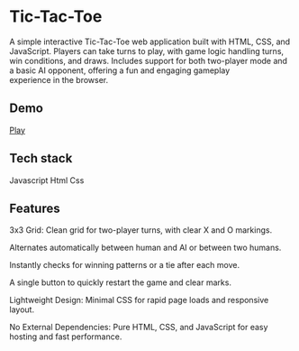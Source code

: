 # Tic-Tac-Toe
A simple interactive Tic-Tac-Toe web application built with HTML, CSS, and JavaScript. Players can take turns to play, with game logic handling turns, win conditions, and draws. Includes support for both two-player mode and a basic AI opponent, offering a fun and engaging gameplay experience in the browser.

## Demo
[Play](https://kalpana-15-27.github.io/Tic-Tac-Toe/)

## Tech stack 
Javascript
Html
Css

## Features
3x3 Grid: Clean grid for two-player turns, with clear X and O markings.

Alternates automatically between human and AI or between two humans.

Instantly checks for winning patterns or a tie after each move.

A single button to quickly restart the game and clear marks.

Lightweight Design: Minimal CSS for rapid page loads and responsive layout.

No External Dependencies: Pure HTML, CSS, and JavaScript for easy hosting and fast performance.
